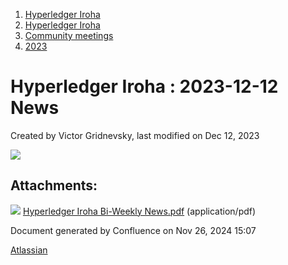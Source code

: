 1. [Hyperledger Iroha](index.html)
2. [Hyperledger Iroha](Hyperledger-Iroha_20873224.html)
3. [Community meetings](Community-meetings_21012606.html)
4. [2023](2023_21018150.html)

# Hyperledger Iroha : 2023-12-12 News

Created by Victor Gridnevsky, last modified on Dec 12, 2023

[![](attachments/thumbnails/21013413/21018205)](attachments/21013413/21018205.pdf)

## Attachments:

![](images/icons/bullet_blue.gif) [Hyperledger Iroha Bi-Weekly News.pdf](attachments/21013413/21018205.pdf) (application/pdf)

Document generated by Confluence on Nov 26, 2024 15:07

[Atlassian](http://www.atlassian.com/)
